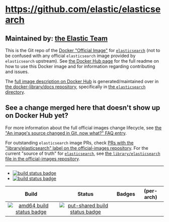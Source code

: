 # https://github.com/elastic/elasticsearch

## Maintained by: [the Elastic Team](https://github.com/elastic/elasticsearch)

This is the Git repo of the [Docker "Official Image"](https://github.com/docker-library/official-images#what-are-official-images) for [`elasticsearch`](https://hub.docker.com/_/elasticsearch/) (not to be confused with any official `elasticsearch` image provided by `elasticsearch` upstream). See [the Docker Hub page](https://hub.docker.com/_/elasticsearch/) for the full readme on how to use this Docker image and for information regarding contributing and issues.

The [full image description on Docker Hub](https://hub.docker.com/_/elasticsearch/) is generated/maintained over in [the docker-library/docs repository](https://github.com/docker-library/docs), specifically in [the `elasticsearch` directory](https://github.com/docker-library/docs/tree/master/elasticsearch).

## See a change merged here that doesn't show up on Docker Hub yet?

For more information about the full official images change lifecycle, see [the "An image's source changed in Git, now what?" FAQ entry](https://github.com/docker-library/faq#an-images-source-changed-in-git-now-what).

For outstanding `elasticsearch` image PRs, check [PRs with the "library/elasticsearch" label on the official-images repository](https://github.com/docker-library/official-images/labels/library%2Felasticsearch). For the current "source of truth" for [`elasticsearch`](https://hub.docker.com/_/elasticsearch/), see [the `library/elasticsearch` file in the official-images repository](https://github.com/docker-library/official-images/blob/master/library/elasticsearch).

---

-	[![build status badge](https://img.shields.io/travis/docker-library/elasticsearch/master.svg?label=Travis%20CI)](https://travis-ci.org/docker-library/elasticsearch/branches)
-	[![build status badge](https://img.shields.io/jenkins/s/https/doi-janky.infosiftr.net/job/update.sh/job/elasticsearch.svg?label=Automated%20update.sh)](https://doi-janky.infosiftr.net/job/update.sh/job/elasticsearch)

| Build | Status | Badges | (per-arch) |
|:-:|:-:|:-:|:-:|
| [![amd64 build status badge](https://img.shields.io/jenkins/s/https/doi-janky.infosiftr.net/job/multiarch/job/amd64/job/elasticsearch.svg?label=amd64)](https://doi-janky.infosiftr.net/job/multiarch/job/amd64/job/elasticsearch) | [![put-shared build status badge](https://img.shields.io/jenkins/s/https/doi-janky.infosiftr.net/job/put-shared/job/light/job/elasticsearch.svg?label=put-shared)](https://doi-janky.infosiftr.net/job/put-shared/job/light/job/elasticsearch) |

<!-- THIS FILE IS GENERATED BY https://github.com/docker-library/docs/blob/master/generate-repo-stub-readme.sh -->
